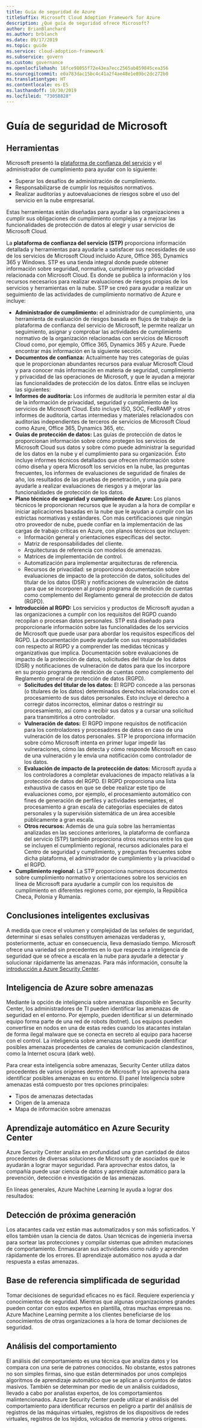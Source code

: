 ```yaml
---
title: Guía de seguridad de Azure
titleSuffix: Microsoft Cloud Adoption Framework for Azure
description: ¿Qué guía de seguridad ofrece Microsoft?
author: BrianBlanchard
ms.author: brblanch
ms.date: 09/17/2019
ms.topic: guide
ms.service: cloud-adoption-framework
ms.subservice: govern
ms.custom: governance
ms.openlocfilehash: 18fce98055f72e43ea7ecc2565ab859845cea356
ms.sourcegitcommit: e0a783dac15bc4c41a2f4ae48e1e89bc2dc272b0
ms.translationtype: HT
ms.contentlocale: es-ES
ms.lasthandoff: 10/30/2019
ms.locfileid: "73058828"
---
```

<!-- markdownlint-disable MD026 -->

# <a name="microsoft-security-guidance"></a>Guía de seguridad de Microsoft

## <a name="tools"></a>Herramientas

Microsoft presentó la [plataforma de confianza del servicio](https://servicetrust.microsoft.com) y el administrador de cumplimiento para ayudar con lo siguiente:

- Superar los desafíos de administración de cumplimiento.
- Responsabilizarse de cumplir los requisitos normativos.
- Realizar auditorías y autoevaluaciones de riesgos sobre el uso del servicio en la nube empresarial.

Estas herramientas están diseñadas para ayudar a las organizaciones a cumplir sus obligaciones de cumplimiento complejas y a mejorar las funcionalidades de protección de datos al elegir y usar servicios de Microsoft Cloud.

La **plataforma de confianza del servicio (STP)** proporciona información detallada y herramientas para ayudarle a satisfacer sus necesidades de uso de los servicios de Microsoft Cloud incluido Azure, Office 365, Dynamics 365 y Windows. STP es una tienda integral donde puede obtener información sobre seguridad, normativa, cumplimiento y privacidad relacionada con Microsoft Cloud. Es donde se publica la información y los recursos necesarios para realizar evaluaciones de riesgos propias de los servicios y herramientas en la nube. STP se creó para ayudar a realizar un seguimiento de las actividades de cumplimiento normativo de Azure e incluye:

- **Administrador de cumplimiento:** el administrador de cumplimiento, una herramienta de evaluación de riesgos basada en flujos de trabajo de la plataforma de confianza del servicio de Microsoft, le permite realizar un seguimiento, asignar y comprobar las actividades de cumplimiento normativo de la organización relacionadas con servicios de Microsoft Cloud como, por ejemplo, Office 365, Dynamics 365 y Azure. Puede encontrar más información en la siguiente sección.
- **Documentos de confianza:** Actualmente hay tres categorías de guías que le proporcionan abundantes recursos para evaluar Microsoft Cloud y para conocer más información en materia de seguridad, cumplimiento y privacidad de las operaciones de Microsoft, y que le ayudan a mejorar las funcionalidades de protección de los datos. Entre ellas se incluyen las siguientes:
- **Informes de auditoría:** Los informes de auditoría le permiten estar al día de la información de privacidad, seguridad y cumplimiento de los servicios de Microsoft Cloud. Esto incluye ISO, SOC, FedRAMP y otros informes de auditoría, cartas intermedias y materiales relacionados con auditorías independientes de terceros de servicios de Microsoft Cloud como Azure, Office 365, Dynamics 365, etc.
- **Guías de protección de datos:** Las guías de protección de datos le proporcionan información sobre cómo protegen los servicios de Microsoft Cloud sus datos y sobre cómo puede administrar la seguridad de los datos en la nube y el cumplimiento para su organización. Esto incluye informes técnicos detallados que ofrecen información sobre cómo diseña y opera Microsoft los servicios en la nube, las preguntas frecuentes, los informes de evaluaciones de seguridad de finales de año, los resultados de las pruebas de penetración, y una guía para ayudarle a realizar evaluaciones de riesgos y a mejorar las funcionalidades de protección de los datos.
- **Plano técnico de seguridad y cumplimiento de Azure:** Los planos técnicos le proporcionan recursos que le ayudan a la hora de compilar e iniciar aplicaciones basadas en la nube que le ayudan a cumplir con las estrictas normativas y estándares. Con más certificaciones que ningún otro proveedor de nube, puede confiar en la implementación de las cargas de trabajo críticas en Azure, con planos técnicos que incluyen:
  - Información general y orientaciones específicas del sector.
  - Matriz de responsabilidades del cliente.
  - Arquitecturas de referencia con modelos de amenazas.
  - Matrices de implementación de control.
  - Automatización para implementar arquitecturas de referencia.
  - Recursos de privacidad: se proporciona documentación sobre evaluaciones de impacto de la protección de datos, solicitudes del titular de los datos (DSR) y notificaciones de vulneración de datos para que se incorporen al propio programa de rendición de cuentas como complemento del Reglamento general de protección de datos (RGPD).
- **Introducción al RGPD:** Los servicios y productos de Microsoft ayudan a las organizaciones a cumplir con los requisitos del RGPD cuando recopilan o procesan datos personales. STP está diseñado para proporcionarle información sobre las funcionalidades de los servicios de Microsoft que puede usar para abordar los requisitos específicos del RGPD. La documentación puede ayudarle con sus responsabilidades con respecto al RGPD y a comprender las medidas técnicas y organizativas que implica. Documentación sobre evaluaciones de impacto de la protección de datos, solicitudes del titular de los datos (DSR) y notificaciones de vulneración de datos para que los incorpore en su propio programa de rendición de cuentas como complemento del Reglamento general de protección de datos (RGPD).
  - **Solicitudes del titular de los datos:** El RGPD concede a las personas (o titulares de los datos) determinados derechos relacionados con el procesamiento de sus datos personales. Esto incluye el derecho a corregir datos incorrectos, eliminar datos o restringir su procesamiento, así como a recibir sus datos y a cursar una solicitud para transmitirlos a otro controlador.
  - **Vulneración de datos:** El RGPD impone requisitos de notificación para los controladores y procesadores de datos en caso de una vulneración de los datos personales. STP le proporciona información sobre cómo Microsoft intenta en primer lugar impedir las vulneraciones, cómo las detecta y cómo responde Microsoft en caso de una vulneración y le envía una notificación como controlador de los datos.
  - **Evaluación de impacto de la protección de datos:** Microsoft ayuda a los controladores a completar evaluaciones de impacto relativas a la protección de datos del RGPD. El RGPD proporciona una lista exhaustiva de casos en que se debe realizar este tipo de evaluaciones como, por ejemplo, el procesamiento automático con fines de generación de perfiles y actividades semejantes, el procesamiento a gran escala de categorías especiales de datos personales y la supervisión sistemática de un área accesible públicamente a gran escala.
  - **Otros recursos:** Además de una guía sobre las herramientas analizadas en las secciones anteriores, la plataforma de confianza del servicio (STP) también proporciona otros recursos entre los que se incluyen el cumplimiento regional, recursos adicionales para el Centro de seguridad y cumplimiento, y preguntas frecuentes sobre dicha plataforma, el administrador de cumplimiento y la privacidad o el RGPD.
- **Cumplimiento regional:** La STP proporciona numerosos documentos sobre cumplimiento normativo y orientaciones sobre los servicios en línea de Microsoft para ayudarle a cumplir con los requisitos de cumplimiento en diferentes regiones como, por ejemplo, la República Checa, Polonia y Rumanía.

## <a name="unique-intelligent-insights"></a>Conclusiones inteligentes exclusivas

A medida que crece el volumen y complejidad de las señales de seguridad, determinar si esas señales constituyen amenazas verdaderas y, posteriormente, actuar en consecuencia, lleva demasiado tiempo. Microsoft ofrece una variedad sin precedentes en lo que respecta a inteligencia de seguridad que se ofrece a escala en la nube para ayudarle a detectar y solucionar rápidamente las amenazas. Para más información, consulte la [introducción a Azure Security Center](https://docs.microsoft.com/azure/security-center/security-center-intro).

## <a name="azure-threat-intelligence"></a>Inteligencia de Azure sobre amenazas

Mediante la opción de inteligencia sobre amenazas disponible en Security Center, los administradores de TI pueden identificar las amenazas de seguridad en el entorno. Por ejemplo, pueden identificar si un determinado equipo forma parte de una red de robots (botnet). Los equipos pueden convertirse en nodos en una de estas redes cuando los atacantes instalan de forma ilegal malware que se conecta en secreto al equipo para hacerse con el control. La inteligencia sobre amenazas también puede identificar posibles amenazas procedentes de canales de comunicación clandestinos, como la Internet oscura (dark web).

Para crear esta inteligencia sobre amenazas, Security Center utiliza datos procedentes de varios orígenes dentro de Microsoft y los aprovecha para identificar posibles amenazas en su entorno. El panel Inteligencia sobre amenazas está compuesto por tres opciones principales:

- Tipos de amenazas detectadas
- Origen de la amenaza
- Mapa de información sobre amenazas

## <a name="machine-learning-in-azure-security-center"></a>Aprendizaje automático en Azure Security Center

Azure Security Center analiza en profundidad una gran cantidad de datos procedentes de diversas soluciones de Microsoft y de asociados que le ayudarán a lograr mayor seguridad. Para aprovechar estos datos, la compañía puede usar ciencia de datos y aprendizaje automático para la prevención, detección e investigación de las amenazas.

En líneas generales, Azure Machine Learning le ayuda a lograr dos resultados:

## <a name="next-generation-detection"></a>Detección de próxima generación

Los atacantes cada vez están mas automatizados y son más sofisticados. Y ellos también usan la ciencia de datos. Usan técnicas de ingeniería inversa para sortear las protecciones y compilar sistemas que admiten mutaciones de comportamiento. Enmascaran sus actividades como ruido y aprenden rápidamente de los errores. El aprendizaje automático nos ayuda a dar respuesta a estas amenazas.

## <a name="simplified-security-baseline"></a>Base de referencia simplificada de seguridad

Tomar decisiones de seguridad eficaces no es fácil. Requiere experiencia y conocimientos de seguridad. Mientras que algunas organizaciones grandes pueden contar con estos expertos en plantilla, otras muchas empresas no. Azure Machine Learning permite a los clientes beneficiarse de los conocimientos de otras organizaciones a la hora de tomar decisiones de seguridad.

## <a name="behavioral-analytics"></a>Análisis del comportamiento

El análisis del comportamiento es una técnica que analiza datos y los compara con una serie de patrones conocidos. No obstante, estos patrones no son simples firmas, sino que están determinados por unos complejos algoritmos de aprendizaje automático que se aplican a conjuntos de datos masivos. También se determinan por medio de un análisis cuidadoso, llevado a cabo por analistas expertos, de los comportamientos malintencionados. Azure Security Center puede utilizar el análisis del comportamiento para identificar recursos en peligro a partir del análisis de registros de las máquinas virtuales, registros de los dispositivos de redes virtuales, registros de los tejidos, volcados de memoria y otros orígenes.
